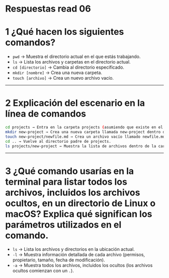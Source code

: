 

# Respuestas read 06

# 1 ¿Qué hacen los siguientes comandos?
- `pwd` → Muestra el directorio actual en el que estás trabajando.
- `ls` → Lista los archivos y carpetas en el directorio actual.
- `cd [directorio]` → Cambia al directorio especificado.
- `mkdir [nombre]` → Crea una nueva carpeta.
- `touch [archivo]` → Crea un nuevo archivo vacío.

---

# 2 Explicación del escenario en la línea de comandos

```bash
cd projects → Entra en la carpeta projects (asumiendo que existe en el directorio actual).
mkdir new-project → Crea una nueva carpeta llamada new-project dentro de projects.
touch new-project/newfile.md → Crea un archivo vacío llamado newfile.md dentro de la carpeta new-project.
cd .. → Vuelve al directorio padre de projects.
ls projects/new-project → Muestra la lista de archivos dentro de la carpeta new-project, donde aparecerá newfile.md.
```

---

# 3 ¿Qué comando usarías en la terminal para listar todos los archivos, incluidos los archivos ocultos, en un directorio de Linux o macOS? Explica qué significan los parámetros utilizados en el comando.

- `ls` → Lista los archivos y directorios en la ubicación actual.
- `-l` → Muestra información detallada de cada archivo (permisos, propietario, tamaño, fecha de modificación).
- `-a` → Muestra todos los archivos, incluidos los ocultos (los archivos ocultos comienzan con un `.`).

